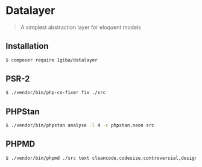 # Datalayer

> A simplest abstraction layer for eloquent models

## Installation

```sh
$ composer require 1giba/datalayer
```

## PSR-2

```sh
$ ./vendor/bin/php-cs-fixer fix ./src
```

## PHPStan

```sh
$ ./vendor/bin/phpstan analyse -l 4 -c phpstan.neon src
```

## PHPMD

```sh
$ ./vendor/bin/phpmd ./src text cleancode,codesize,controversial,design,naming,unusedcode
```